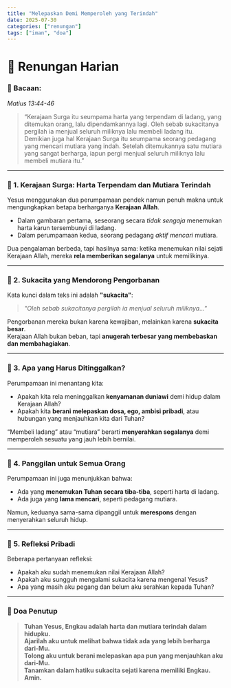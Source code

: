 ```yaml
---
title: "Melepaskan Demi Memperoleh yang Terindah"
date: 2025-07-30
categories: ["renungan"]
tags: ["iman", "doa"]
---
```


# 🌿 Renungan Harian

### 📖 Bacaan:

_Matius 13:44-46_

> “Kerajaan Surga itu seumpama harta yang terpendam di ladang, yang ditemukan orang, lalu dipendamkannya lagi. Oleh sebab sukacitanya pergilah ia menjual seluruh miliknya lalu membeli ladang itu.  
> Demikian juga hal Kerajaan Surga itu seumpama seorang pedagang yang mencari mutiara yang indah. Setelah ditemukannya satu mutiara yang sangat berharga, iapun pergi menjual seluruh miliknya lalu membeli mutiara itu.”

---

### 🔹 1. Kerajaan Surga: Harta Terpendam dan Mutiara Terindah

Yesus menggunakan dua perumpamaan pendek namun penuh makna untuk mengungkapkan betapa berharganya **Kerajaan Allah**.

- Dalam gambaran pertama, seseorang secara _tidak sengaja_ menemukan harta karun tersembunyi di ladang.
- Dalam perumpamaan kedua, seorang pedagang _aktif mencari_ mutiara.

Dua pengalaman berbeda, tapi hasilnya sama: ketika menemukan nilai sejati Kerajaan Allah, mereka **rela memberikan segalanya** untuk memilikinya.

---

### 🔹 2. Sukacita yang Mendorong Pengorbanan

Kata kunci dalam teks ini adalah **"sukacita"**:

> _"Oleh sebab sukacitanya pergilah ia menjual seluruh miliknya..."_

Pengorbanan mereka bukan karena kewajiban, melainkan karena **sukacita besar**.  
Kerajaan Allah bukan beban, tapi **anugerah terbesar yang membebaskan dan membahagiakan**.

---

### 🔹 3. Apa yang Harus Ditinggalkan?

Perumpamaan ini menantang kita:

- Apakah kita rela meninggalkan **kenyamanan duniawi** demi hidup dalam Kerajaan Allah?
- Apakah kita **berani melepaskan dosa, ego, ambisi pribadi**, atau hubungan yang menjauhkan kita dari Tuhan?

“Membeli ladang” atau “mutiara” berarti **menyerahkan segalanya** demi memperoleh sesuatu yang jauh lebih bernilai.

---

### 🔹 4. Panggilan untuk Semua Orang

Perumpamaan ini juga menunjukkan bahwa:

- Ada yang **menemukan Tuhan secara tiba-tiba**, seperti harta di ladang.
- Ada juga yang **lama mencari**, seperti pedagang mutiara.

Namun, keduanya sama-sama dipanggil untuk **merespons** dengan menyerahkan seluruh hidup.

---

### 🔹 5. Refleksi Pribadi

Beberapa pertanyaan refleksi:

- Apakah aku sudah menemukan nilai Kerajaan Allah?
- Apakah aku sungguh mengalami sukacita karena mengenal Yesus?
- Apa yang masih aku pegang dan belum aku serahkan kepada Tuhan?

---

### 🙏 Doa Penutup

> **Tuhan Yesus, Engkau adalah harta dan mutiara terindah dalam hidupku.  
> Ajarilah aku untuk melihat bahwa tidak ada yang lebih berharga dari-Mu.  
> Tolong aku untuk berani melepaskan apa pun yang menjauhkan aku dari-Mu.  
> Tanamkan dalam hatiku sukacita sejati karena memiliki Engkau.  
> Amin.**
